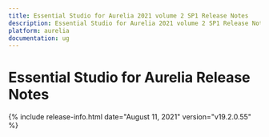 ```yaml
---
title: Essential Studio for Aurelia 2021 volume 2 SP1 Release Notes  
description: Essential Studio for Aurelia 2021 volume 2 SP1 Release Notes  
platform: aurelia
documentation: ug
---
```


# Essential Studio for Aurelia  Release Notes  

{% include release-info.html date="August 11, 2021"  version="v19.2.0.55" %} 






